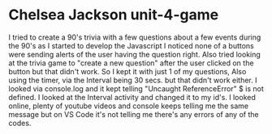# Chelsea Jackson unit-4-game
I tried to create a 90's trivia with 
a few questions about a few events during the 90's
as I started to develop the Javascript I noticed none of a buttons were sending alerts of the user having the question right. Also tried looking at the trivia game to "create a new question" after the user clicked on the button but that didn't work. So I kept it with just 1 of my questions, Also using the timer, via the Interval being 30 secs. but that didn't work either. I looked via console.log and it kept telling "Uncaught ReferenceError" $ is not defined. I looked at the Interval activity and changed it to my id's. I looked online, plenty of youtube videos and console keeps telling me the same message but on VS Code it's not telling me there's any errors of any of the codes.
